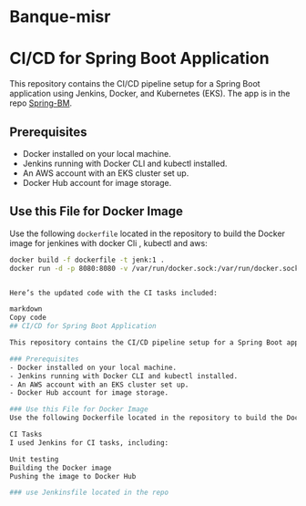 # Banque-misr

# CI/CD for Spring Boot Application

This repository contains the CI/CD pipeline setup for a Spring Boot application using Jenkins, Docker, and Kubernetes (EKS). The app is in the repo [Spring-BM](https://github.com/mostafaG95/Spring-BM.git).

## Prerequisites

- Docker installed on your local machine.
- Jenkins running with Docker CLI and kubectl installed.
- An AWS account with an EKS cluster set up.
- Docker Hub account for image storage.

## Use this File for Docker Image

Use the following `dockerfile` located in the repository to build the Docker image for jenkines with docker Cli , kubectl and aws:

```bash
docker build -f dockerfile -t jenk:1 .
docker run -d -p 8080:8080 -v /var/run/docker.sock:/var/run/docker.sock jenk:1


Here’s the updated code with the CI tasks included:

markdown
Copy code
## CI/CD for Spring Boot Application

This repository contains the CI/CD pipeline setup for a Spring Boot application using Jenkins, Docker, and Kubernetes (EKS). The app is in the repo **Spring-BM**.

### Prerequisites
- Docker installed on your local machine.
- Jenkins running with Docker CLI and kubectl installed.
- An AWS account with an EKS cluster set up.
- Docker Hub account for image storage.

### Use this File for Docker Image
Use the following Dockerfile located in the repository to build the Docker image for Jenkins with Docker CLI, kubectl, and AWS:

CI Tasks
I used Jenkins for CI tasks, including:

Unit testing
Building the Docker image
Pushing the image to Docker Hub

### use Jenkinsfile located in the repo 


  



